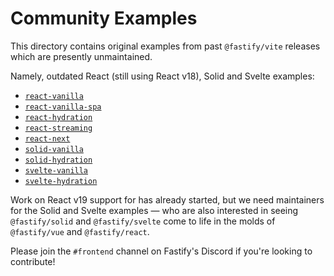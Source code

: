 # Community Examples

This directory contains original examples from past `@fastify/vite` releases which are presently unmaintained. 

Namely, outdated React (still using React v18), Solid and Svelte examples:

- [`react-vanilla`](https://github.com/fastify/fastify-vite/tree/dev/contrib/react-vanilla)
- [`react-vanilla-spa`](https://github.com/fastify/fastify-vite/tree/dev/contrib/react-vanilla-spa)
- [`react-hydration`](https://github.com/fastify/fastify-vite/tree/dev/contrib/react-hydration)
- [`react-streaming`](https://github.com/fastify/fastify-vite/tree/dev/contrib/react-streaming)
- [`react-next`](https://github.com/fastify/fastify-vite/tree/dev/contrib/react-next)
- [`solid-vanilla`](https://github.com/fastify/fastify-vite/tree/dev/contrib/solid-vanilla)
- [`solid-hydration`](https://github.com/fastify/fastify-vite/tree/dev/contrib/solid-hydration)
- [`svelte-vanilla`](https://github.com/fastify/fastify-vite/tree/dev/contrib/svelte-vanilla)
- [`svelte-hydration`](https://github.com/fastify/fastify-vite/tree/dev/contrib/svelte-hydration)

Work on React v19 support for has already started, but we need maintainers for the Solid and Svelte examples — who are also interested in seeing `@fastify/solid` and `@fastify/svelte` come to life in the molds of `@fastify/vue` and `@fastify/react`.

Please join the `#frontend` channel on Fastify's Discord if you're looking to contribute!
